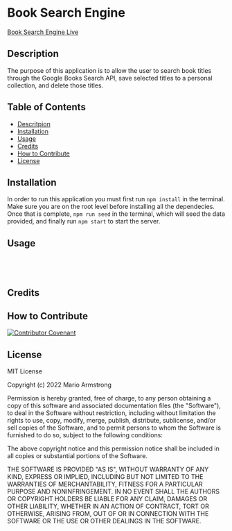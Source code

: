 # Book Search Engine

[Book Search Engine Live](https://marioarmstrong.github.io/bookSearchEngine/)

## Description

The purpose of this application is to allow the user to search book titles through the Google Books Search API, save selected titles to a personal collection, and delete those titles.

## Table of Contents

- [Descritpion](#description)
- [Installation](#installation)
- [Usage](#usage)
- [Credits](#credits)
- [How to Contribute](#how-to-contribute)
- [License](#license)

## Installation

In order to run this application you must first run `npm install` in the terminal. Make sure you are on the root level before installing all the dependecies. Once that is complete, `npm run seed` in the terminal, which will seed the data provided, and finally run `npm start` to start the server.

## Usage

![]()

![]()

![]()

![]()

## Credits

## How to Contribute

[![Contributor Covenant](https://img.shields.io/badge/Contributor%20Covenant-2.1-4baaaa.svg)](code_of_conduct.md)

## License

MIT License

Copyright (c) 2022 Mario Armstrong

Permission is hereby granted, free of charge, to any person obtaining a copy
of this software and associated documentation files (the "Software"), to deal
in the Software without restriction, including without limitation the rights
to use, copy, modify, merge, publish, distribute, sublicense, and/or sell
copies of the Software, and to permit persons to whom the Software is
furnished to do so, subject to the following conditions:

The above copyright notice and this permission notice shall be included in all
copies or substantial portions of the Software.

THE SOFTWARE IS PROVIDED "AS IS", WITHOUT WARRANTY OF ANY KIND, EXPRESS OR
IMPLIED, INCLUDING BUT NOT LIMITED TO THE WARRANTIES OF MERCHANTABILITY,
FITNESS FOR A PARTICULAR PURPOSE AND NONINFRINGEMENT. IN NO EVENT SHALL THE
AUTHORS OR COPYRIGHT HOLDERS BE LIABLE FOR ANY CLAIM, DAMAGES OR OTHER
LIABILITY, WHETHER IN AN ACTION OF CONTRACT, TORT OR OTHERWISE, ARISING FROM,
OUT OF OR IN CONNECTION WITH THE SOFTWARE OR THE USE OR OTHER DEALINGS IN THE
SOFTWARE.
